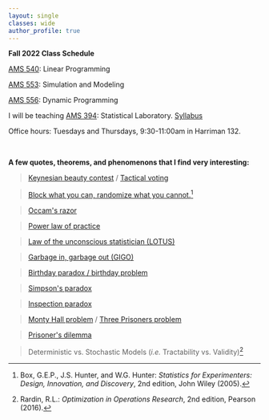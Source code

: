 ```yaml
---
layout: single
classes: wide
author_profile: true
---
```


**Fall 2022 Class Schedule**

[AMS 540](/grad/ams540/): Linear Programming

[AMS 553](/grad/ams553/): Simulation and Modeling

[AMS 556](/grad/ams556/): Dynamic Programming

I will be teaching [AMS 394](/grad/ams394/): Statistical Laboratory. [Syllabus](/grad/ams394/AMS394_Syllabus_Fall2022.pdf)

Office hours: Tuesdays and Thursdays, 9:30-11:00am in Harriman 132. 

<br/>

**A few quotes, theorems, and phenomenons that I find very interesting:**
> [Keynesian beauty contest](https://en.wikipedia.org/wiki/Keynesian_beauty_contest) / [Tactical voting](https://en.wikipedia.org/wiki/Tactical_voting)

> [Block what you can, randomize what you cannot.](https://en.wikipedia.org/wiki/Blocking_(statistics))[^1]

> [Occam's razor](https://en.wikipedia.org/wiki/Occam%27s_razor)

> [Power law of practice](https://en.wikipedia.org/wiki/Power_law_of_practice)
 
> [Law of the unconscious statistician (LOTUS)](https://en.wikipedia.org/wiki/Law_of_the_unconscious_statistician)

> [Garbage in, garbage out (GIGO)](https://en.wikipedia.org/wiki/Garbage_in,_garbage_out)

> [Birthday paradox / birthday problem](https://en.wikipedia.org/wiki/Birthday_problem)
 
> [Simpson's paradox](https://en.wikipedia.org/wiki/Simpson%27s_paradox)

> [Inspection paradox](https://en.wikipedia.org/wiki/Renewal_theory#Inspection_paradox)

> [Monty Hall problem](https://en.wikipedia.org/wiki/Monty_Hall_problem) / [Three Prisoners problem](https://en.wikipedia.org/wiki/Three_Prisoners_problem)

> [Prisoner's dilemma](https://en.wikipedia.org/wiki/Prisoner%27s_dilemma)

> Deterministic vs. Stochastic Models (*i.e.* Tractability vs. Validity)[^2]

[^1]: Box, G.E.P., J.S. Hunter, and W.G. Hunter: *Statistics for Experimenters: Design, Innovation, and Discovery*, 2nd edition, John Wiley (2005).

[^2]: Rardin, R.L.: *Optimization in Operations Research*, 2nd edition, Pearson (2016).
